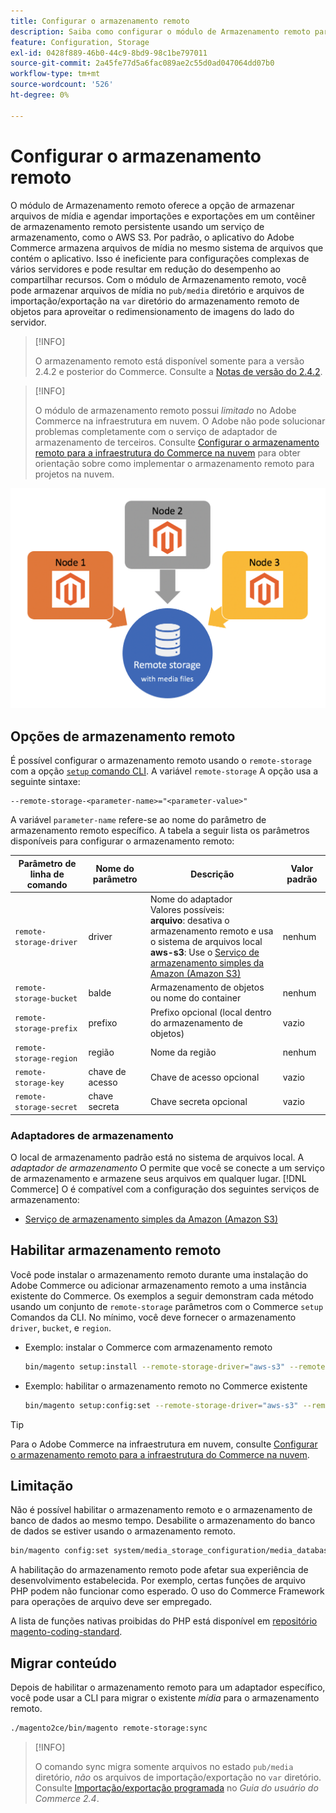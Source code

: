 ```yaml
---
title: Configurar o armazenamento remoto
description: Saiba como configurar o módulo de Armazenamento remoto para o aplicativo de comércio local.
feature: Configuration, Storage
exl-id: 0428f889-46b0-44c9-8bd9-98c1be797011
source-git-commit: 2a45fe77d5a6fac089ae2c55d0ad047064dd07b0
workflow-type: tm+mt
source-wordcount: '526'
ht-degree: 0%

---
```


# Configurar o armazenamento remoto

O módulo de Armazenamento remoto oferece a opção de armazenar arquivos de mídia e agendar importações e exportações em um contêiner de armazenamento remoto persistente usando um serviço de armazenamento, como o AWS S3. Por padrão, o aplicativo do Adobe Commerce armazena arquivos de mídia no mesmo sistema de arquivos que contém o aplicativo. Isso é ineficiente para configurações complexas de vários servidores e pode resultar em redução do desempenho ao compartilhar recursos. Com o módulo de Armazenamento remoto, você pode armazenar arquivos de mídia no `pub/media` diretório e arquivos de importação/exportação na `var` diretório do armazenamento remoto de objetos para aproveitar o redimensionamento de imagens do lado do servidor.

>[!INFO]
>
>O armazenamento remoto está disponível somente para a versão 2.4.2 e posterior do Commerce. Consulte a [Notas de versão do 2.4.2](https://devdocs.magento.com/guides/v2.4/release-notes/open-source-2-4-2.html).

>[!INFO]
>
>O módulo de armazenamento remoto possui _limitado_ no Adobe Commerce na infraestrutura em nuvem. O Adobe não pode solucionar problemas completamente com o serviço de adaptador de armazenamento de terceiros. Consulte [Configurar o armazenamento remoto para a infraestrutura do Commerce na nuvem](cloud-support.md) para obter orientação sobre como implementar o armazenamento remoto para projetos na nuvem.

![imagem do esquema](../../assets/configuration/remote-storage-schema.png)

## Opções de armazenamento remoto

É possível configurar o armazenamento remoto usando o `remote-storage` com a opção [`setup` comando CLI](../../installation/tutorials/deployment.md). A variável `remote-storage` A opção usa a seguinte sintaxe:

```text
--remote-storage-<parameter-name>="<parameter-value>"
```

A variável `parameter-name` refere-se ao nome do parâmetro de armazenamento remoto específico. A tabela a seguir lista os parâmetros disponíveis para configurar o armazenamento remoto:

| Parâmetro de linha de comando | Nome do parâmetro | Descrição | Valor padrão |
|--- |--- |--- |--- |
| `remote-storage-driver` | driver | Nome do adaptador<br>Valores possíveis:<br>**arquivo**: desativa o armazenamento remoto e usa o sistema de arquivos local <br>**aws-s3**: Use o [Serviço de armazenamento simples da Amazon (Amazon S3)](remote-storage-aws-s3.md) | nenhum |
| `remote-storage-bucket` | balde | Armazenamento de objetos ou nome do container | nenhum |
| `remote-storage-prefix` | prefixo | Prefixo opcional (local dentro do armazenamento de objetos) | vazio |
| `remote-storage-region` | região | Nome da região | nenhum |
| `remote-storage-key` | chave de acesso | Chave de acesso opcional | vazio |
| `remote-storage-secret` | chave secreta | Chave secreta opcional | vazio |

### Adaptadores de armazenamento

O local de armazenamento padrão está no sistema de arquivos local. A _adaptador de armazenamento_ O permite que você se conecte a um serviço de armazenamento e armazene seus arquivos em qualquer lugar. [!DNL Commerce] O é compatível com a configuração dos seguintes serviços de armazenamento:

- [Serviço de armazenamento simples da Amazon (Amazon S3)](remote-storage-aws-s3.md)

## Habilitar armazenamento remoto

Você pode instalar o armazenamento remoto durante uma instalação do Adobe Commerce ou adicionar armazenamento remoto a uma instância existente do Commerce. Os exemplos a seguir demonstram cada método usando um conjunto de `remote-storage` parâmetros com o Commerce `setup` Comandos da CLI. No mínimo, você deve fornecer o armazenamento `driver`, `bucket`, e `region`.

- Exemplo: instalar o Commerce com armazenamento remoto

  ```bash
  bin/magento setup:install --remote-storage-driver="aws-s3" --remote-storage-bucket="myBucket" --remote-storage-region="us-east-1"
  ```

- Exemplo: habilitar o armazenamento remoto no Commerce existente

  ```bash
  bin/magento setup:config:set --remote-storage-driver="aws-s3" --remote-storage-bucket="myBucket" --remote-storage-region="us-east-1"
  ```

>[!TIP]
>
>Para o Adobe Commerce na infraestrutura em nuvem, consulte [Configurar o armazenamento remoto para a infraestrutura do Commerce na nuvem](cloud-support.md).

## Limitação

Não é possível habilitar o armazenamento remoto e o armazenamento de banco de dados ao mesmo tempo. Desabilite o armazenamento do banco de dados se estiver usando o armazenamento remoto.

```bash
bin/magento config:set system/media_storage_configuration/media_database 0
```

A habilitação do armazenamento remoto pode afetar sua experiência de desenvolvimento estabelecida. Por exemplo, certas funções de arquivo PHP podem não funcionar como esperado. O uso do Commerce Framework para operações de arquivo deve ser empregado.

A lista de funções nativas proibidas do PHP está disponível em [repositório magento-coding-standard][code-standard].

## Migrar conteúdo

Depois de habilitar o armazenamento remoto para um adaptador específico, você pode usar a CLI para migrar o existente _mídia_ para o armazenamento remoto.

```bash
./magento2ce/bin/magento remote-storage:sync
```

>[!INFO]
>
>O comando sync migra somente arquivos no estado `pub/media` diretório, _não_ os arquivos de importação/exportação no `var` diretório. Consulte [Importação/exportação programada](https://experienceleague.adobe.com/docs/commerce-admin/systems/data-transfer/data-scheduled-import-export.html) no _Guia do usuário do Commerce 2.4_.

<!-- link definitions -->

[import-export]: https://docs.magento.com/user-guide/system/data-scheduled-import-export.html
[code-standard]: https://github.com/magento/magento-coding-standard/blob/develop/Magento2/Sniffs/Functions/DiscouragedFunctionSniff.php
